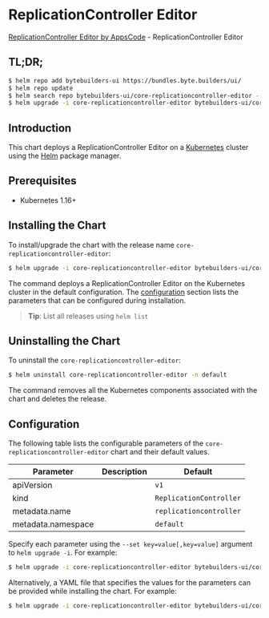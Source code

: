 # ReplicationController Editor

[ReplicationController Editor by AppsCode](https://byte.builders) - ReplicationController Editor

## TL;DR;

```bash
$ helm repo add bytebuilders-ui https://bundles.byte.builders/ui/
$ helm repo update
$ helm search repo bytebuilders-ui/core-replicationcontroller-editor --version=v0.4.12
$ helm upgrade -i core-replicationcontroller-editor bytebuilders-ui/core-replicationcontroller-editor -n default --create-namespace --version=v0.4.12
```

## Introduction

This chart deploys a ReplicationController Editor on a [Kubernetes](http://kubernetes.io) cluster using the [Helm](https://helm.sh) package manager.

## Prerequisites

- Kubernetes 1.16+

## Installing the Chart

To install/upgrade the chart with the release name `core-replicationcontroller-editor`:

```bash
$ helm upgrade -i core-replicationcontroller-editor bytebuilders-ui/core-replicationcontroller-editor -n default --create-namespace --version=v0.4.12
```

The command deploys a ReplicationController Editor on the Kubernetes cluster in the default configuration. The [configuration](#configuration) section lists the parameters that can be configured during installation.

> **Tip**: List all releases using `helm list`

## Uninstalling the Chart

To uninstall the `core-replicationcontroller-editor`:

```bash
$ helm uninstall core-replicationcontroller-editor -n default
```

The command removes all the Kubernetes components associated with the chart and deletes the release.

## Configuration

The following table lists the configurable parameters of the `core-replicationcontroller-editor` chart and their default values.

|     Parameter      | Description |              Default               |
|--------------------|-------------|------------------------------------|
| apiVersion         |             | <code>v1</code>                    |
| kind               |             | <code>ReplicationController</code> |
| metadata.name      |             | <code>replicationcontroller</code> |
| metadata.namespace |             | <code>default</code>               |


Specify each parameter using the `--set key=value[,key=value]` argument to `helm upgrade -i`. For example:

```bash
$ helm upgrade -i core-replicationcontroller-editor bytebuilders-ui/core-replicationcontroller-editor -n default --create-namespace --version=v0.4.12 --set apiVersion=v1
```

Alternatively, a YAML file that specifies the values for the parameters can be provided while
installing the chart. For example:

```bash
$ helm upgrade -i core-replicationcontroller-editor bytebuilders-ui/core-replicationcontroller-editor -n default --create-namespace --version=v0.4.12 --values values.yaml
```
